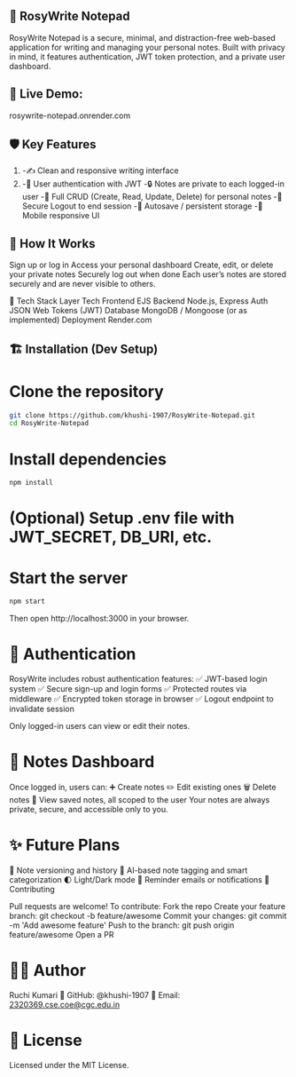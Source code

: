 ## 🌸 RosyWrite Notepad
RosyWrite Notepad is a secure, minimal, and distraction-free web-based application for writing and managing your personal notes. Built with privacy in mind, it features authentication, JWT token protection, and a private user dashboard.

## 🔗 Live Demo: 
rosywrite-notepad.onrender.com

## 🛡️ Key Features
1. -✍️ Clean and responsive writing interface
2. -🔐 User authentication with JWT
-🔒 Notes are private to each logged-in user
-📄 Full CRUD (Create, Read, Update, Delete) for personal notes
-🚪 Secure Logout to end session
-💾 Autosave / persistent storage
-📱 Mobile responsive UI

## 🧭 How It Works
Sign up or log in
Access your personal dashboard
Create, edit, or delete your private notes
Securely log out when done
Each user’s notes are stored securely and are never visible to others.

🚀 Tech Stack
Layer	Tech
Frontend	EJS
Backend	Node.js, Express
Auth	JSON Web Tokens (JWT)
Database	MongoDB / Mongoose (or as implemented)
Deployment	Render.com

## 🏗️ Installation (Dev Setup)
# Clone the repository
```bash
git clone https://github.com/khushi-1907/RosyWrite-Notepad.git
cd RosyWrite-Notepad
```
# Install dependencies
```bash
npm install
```
# (Optional) Setup .env file with JWT_SECRET, DB_URI, etc.

# Start the server
```bash
npm start
```
Then open http://localhost:3000 in your browser.

# 🔐 Authentication
RosyWrite includes robust authentication features:
✅ JWT-based login system
✅ Secure sign-up and login forms
✅ Protected routes via middleware
✅ Encrypted token storage in browser
✅ Logout endpoint to invalidate session

Only logged-in users can view or edit their notes.

# 📝 Notes Dashboard
Once logged in, users can:
➕ Create notes
✏️ Edit existing ones
🗑️ Delete notes
📄 View saved notes, all scoped to the user
Your notes are always private, secure, and accessible only to you.

# ✨ Future Plans
🔄 Note versioning and history
🧠 AI-based note tagging and smart categorization
🌓 Light/Dark mode
🔔 Reminder emails or notifications
🤝 Contributing

Pull requests are welcome! To contribute:
Fork the repo
Create your feature branch: git checkout -b feature/awesome
Commit your changes: git commit -m 'Add awesome feature'
Push to the branch: git push origin feature/awesome
Open a PR

# 👩‍💻 Author
Ruchi Kumari
🔗 GitHub: @khushi-1907
📧 Email: 2320369.cse.coe@cgc.edu.in

# 📄 License
Licensed under the MIT License.
